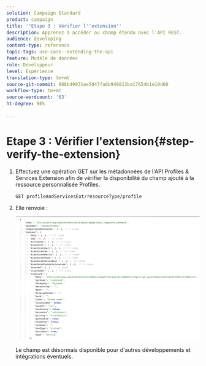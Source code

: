 ```yaml
---
solution: Campaign Standard
product: campaign
title: '"Etape 3 : Vérifier l''extension"'
description: Apprenez à accéder au champ étendu avec l'API REST.
audience: developing
content-type: reference
topic-tags: use-case--extending-the-api
feature: Modèle de données
role: Développeur
level: Expérience
translation-type: tm+mt
source-git-commit: 088b49931ee5047fa6b949813ba17654b1e10d60
workflow-type: tm+mt
source-wordcount: '63'
ht-degree: 96%

---
```



# Etape 3 : Vérifier l&#39;extension{#step-verify-the-extension}

1. Effectuez une opération GET sur les métadonnées de l&#39;API Profiles &amp; Services Extension afin de vérifier la disponibilité du champ ajouté à la ressource personnalisée Profiles.

   ```
   GET profileAndServicesExt/resourceType/profile
   ```

1. Elle renvoie :

   ![](assets/extendpandsapiview.png)

   Le champ est désormais disponible pour d&#39;autres développements et intégrations éventuels.


